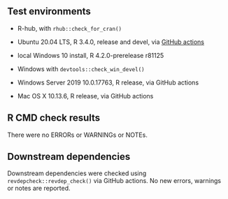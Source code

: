 ## Test environments
* R-hub, with `rhub::check_for_cran()`

* Ubuntu 20.04 LTS, R 3.4.0, release and devel, via 
  [GitHub actions](https://github.com/ms609/Ternary/actions)
  
* local Windows 10 install, R 4.2.0-prerelease r81125
* Windows with `devtools::check_win_devel()`
* Windows Server 2019 10.0.17763, R release, via GitHub actions
  
* Mac OS X 10.13.6, R release, via GitHub actions


## R CMD check results
There were no ERRORs or WARNINGs or NOTEs.

## Downstream dependencies

Downstream dependencies were checked using `revdepcheck::revdep_check()` via
GitHub actions.  No new errors, warnings or notes are reported.
